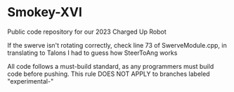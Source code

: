 # Smokey-XVI
Public code repository for our 2023 Charged Up Robot

If the swerve isn't rotating correctly, check line 73 of SwerveModule.cpp, in translating to Talons I had to guess how SteerToAng works

All code follows a must-build standard, as any programmers must build code before pushing. This rule DOES NOT APPLY to branches labeled "experimental-"
